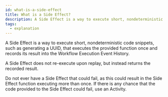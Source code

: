 ```yaml
---
id: what-is-a-side-effect
title: What is a Side Effect?
description: A Side Effect is a way to execute short, nondeterministic code snippets, such as generating a UUID, that executes the provided function once and records its result into the Workflow Execution Event History.
tags:
  - explanation
---
```


A Side Effect is a way to execute short, nondeterministic code snippets, such as generating a UUID, that executes the provided function once and records its result into the Workflow Execution Event History.

A Side Effect does not re-execute upon replay, but instead returns the recorded result.

Do not ever have a Side Effect that could fail, as this could result in the Side Effect function executing more than once.
If there is any chance that the code provided to the Side Effect could fail, use an Activity.

